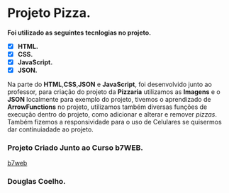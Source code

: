 # Projeto Pizza.

**Foi utilizado as seguintes tecnlogias no projeto.**

- [x] **HTML.**
- [x] **CSS.**
- [x] **JavaScript.**
- [x] **JSON.**

Na parte do **HTML**,**CSS**,**JSON** e **JavaScript**, foi desenvolvido junto ao professor, para criação do projeto da **Pizzaria** utilizamos as **Imagens** e o **JSON** localmente para exemplo do projeto, tivemos o aprendizado de **ArrowFunctions** no projeto, utilizamos também diversas funções de execução dentro do projeto, como adicionar e alterar e remover *pizzas*. Também fizemos a responsividade para o uso de Celulares se quisermos dar continuiadade ao projeto.

### Projeto Criado Junto ao Curso b7WEB.
[b7web](https://b7web.com.br/)
### Douglas Coelho.